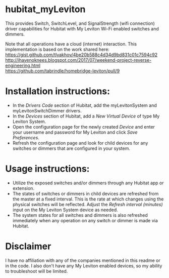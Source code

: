 # hubitat_myLeviton

This provides Switch, SwitchLevel, and SignalStrength (wifi connection) driver capabilities for Hubitat with My Leviton Wi-Fi enabled switches and dimmers.

Note that all operations have a cloud (internet) interaction.  This implementation is based on the work shared here: <br>
https://gist.github.com/tlyakhov/4be20b588c4d34d9bd831c01c7594c92<br>
http://ihavenoknees.blogspot.com/2017/07/weekend-project-reverse-engineering.html<br>
https://github.com/tabrindle/homebridge-leviton/pull/9

# Installation instructions:

* In the *Drivers Code* section of Hubitat, add the myLevitonSystem and myLevitonSwitchDimmer drivers.
* In the *Devices* section of Hubitat, add a *New Virtual Device* of type My Leviton System.
* Open the configuration page for the newly created *Device* and enter your username and password for My Leviton and click *Save Preferences*.
* Refresh the configuration page and look for child devices for any switches or dimmers that are configured in your system.

# Usage instructions:

* Utilize the exposed switches and/or dimmers through any Hubitat app or extension.
* The states of switches or dimmers in child devices are refreshed from the master at a fixed interval.  This is the rate at which changes using the physical switches will be reflected.  Adjust the *Refresh interval (minutes)* input on the My Leviton System device as needed.  
* The system states for all switches and dimmers is also refreshed immediately when any operation on any switch or dimmer is made via Hubitat.

# Disclaimer

I have no affiliation with any of the companies mentioned in this readme or in the code.  I also don't have any My Leviton enabled devices, so my ability to troubleshoot will be limited.

